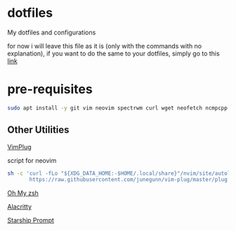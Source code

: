 # dotfiles
My dotfiles and configurations

for now i will leave this file as it is (only with the commands with no explanation),
if you want to do the same to your dotfiles, simply go to this [link](https://www.atlassian.com/git/tutorials/dotfiles)

# pre-requisites
```bash
sudo apt install -y git vim neovim spectrwm curl wget neofetch ncmpcpp mpd htop syncthing compton flameshot feh lm-sensors zsh
```

## Other Utilities

[VimPlug](https://github.com/junegunn/vim-plug)

script for neovim

```sh
sh -c 'curl -fLo "${XDG_DATA_HOME:-$HOME/.local/share}"/nvim/site/autoload/plug.vim --create-dirs \
       https://raw.githubusercontent.com/junegunn/vim-plug/master/plug.vim'
```

[Oh My zsh](https://ohmyz.sh/#install)

[Alacritty](https://github.com/alacritty/alacritty/releases)

[Starship Prompt](https://starship.rs/)

